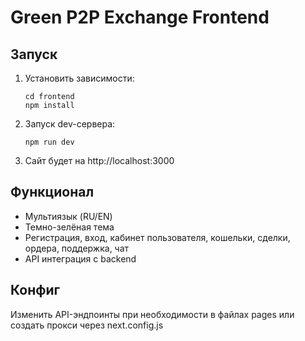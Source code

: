 # Green P2P Exchange Frontend

## Запуск

1. Установить зависимости:
   ```
   cd frontend
   npm install
   ```

2. Запуск dev-сервера:
   ```
   npm run dev
   ```

3. Сайт будет на http://localhost:3000

## Функционал

- Мультиязык (RU/EN)
- Темно-зелёная тема
- Регистрация, вход, кабинет пользователя, кошельки, сделки, ордера, поддержка, чат
- API интеграция с backend

## Конфиг

Изменить API-эндпоинты при необходимости в файлах pages или создать прокси через next.config.js
